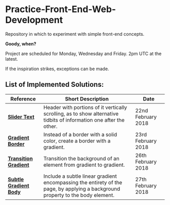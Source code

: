 # Practice-Front-End-Web-Development

Repository in which to experiment with simple front-end concepts.

**Goody, when?**

Project are scheduled for Monday, Wednesday and Friday. 2pm UTC at the latest.

If the inspiration strikes, exceptions can be made.

## List of Implemented Solutions:

|Reference|Short Description|Date|
|---|---|---|
|[**Slider Text**](https://codepen.io/borntofrappe/full/Nyzzqq/)| Header with portions of it vertically scrolling, as to show alternative tidbits of information one after the other.|22nd February 2018|
|[**Gradient Border**](https://codepen.io/borntofrappe/full/aqNJdx/)| Instead of a border with a solid color, create a border with a gradient.|23rd February 2018|
|[**Transition Gradient**](https://codepen.io/borntofrappe/full/GQZrGg/)|Transition the background of an element from gradient to gradient.|26th February 2018|
|[**Subtle Gradient Body**](https://codepen.io/borntofrappe/full/QQzNYP/)|Include a subtle linear gradient encompassing the entirety of the page, by applying a background property to the body element.|27th February 2018|
